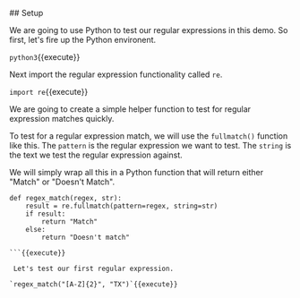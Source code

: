

## Setup

We are going to use Python to test our regular expressions in this demo. So first, let's fire up the Python environent. 

`python3`{{execute}}

Next import the regular expression functionality called `re`. 

`import re`{{execute}}

We are going to create a simple helper function to test for regular expression matches quickly. 

To test for a regular expression match, we will use the `fullmatch()` function like this. The `pattern` is the regular expression we want to test. The `string` is the text we test the regular expression against.

We will simply wrap all this in a Python function that will return either "Match" or "Doesn't Match".  

```
def regex_match(regex, str):
    result = re.fullmatch(pattern=regex, string=str)
    if result:
        return "Match"
    else:
        return "Doesn't match"

```{{execute}}

 Let's test our first regular expression.

`regex_match("[A-Z]{2}", "TX")`{{execute}}